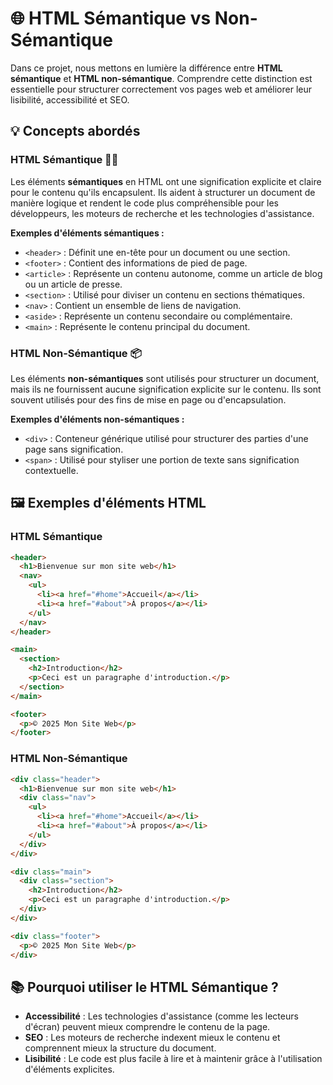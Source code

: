 # 🌐 HTML Sémantique vs Non-Sémantique

Dans ce projet, nous mettons en lumière la différence entre **HTML sémantique** et **HTML non-sémantique**. Comprendre cette distinction est essentielle pour structurer correctement vos pages web et améliorer leur lisibilité, accessibilité et SEO.

## 💡 Concepts abordés

### HTML Sémantique 🧑‍💻

Les éléments **sémantiques** en HTML ont une signification explicite et claire pour le contenu qu'ils encapsulent. Ils aident à structurer un document de manière logique et rendent le code plus compréhensible pour les développeurs, les moteurs de recherche et les technologies d'assistance.

**Exemples d'éléments sémantiques :**

- `<header>` : Définit une en-tête pour un document ou une section.
- `<footer>` : Contient des informations de pied de page.
- `<article>` : Représente un contenu autonome, comme un article de blog ou un article de presse.
- `<section>` : Utilisé pour diviser un contenu en sections thématiques.
- `<nav>` : Contient un ensemble de liens de navigation.
- `<aside>` : Représente un contenu secondaire ou complémentaire.
- `<main>` : Représente le contenu principal du document.

### HTML Non-Sémantique 📦

Les éléments **non-sémantiques** sont utilisés pour structurer un document, mais ils ne fournissent aucune signification explicite sur le contenu. Ils sont souvent utilisés pour des fins de mise en page ou d'encapsulation.

**Exemples d'éléments non-sémantiques :**

- `<div>` : Conteneur générique utilisé pour structurer des parties d'une page sans signification.
- `<span>` : Utilisé pour styliser une portion de texte sans signification contextuelle.

## 🖼️ Exemples d'éléments HTML

### HTML Sémantique

```html
<header>
  <h1>Bienvenue sur mon site web</h1>
  <nav>
    <ul>
      <li><a href="#home">Accueil</a></li>
      <li><a href="#about">À propos</a></li>
    </ul>
  </nav>
</header>

<main>
  <section>
    <h2>Introduction</h2>
    <p>Ceci est un paragraphe d'introduction.</p>
  </section>
</main>

<footer>
  <p>© 2025 Mon Site Web</p>
</footer>
```

### HTML Non-Sémantique

```html
<div class="header">
  <h1>Bienvenue sur mon site web</h1>
  <div class="nav">
    <ul>
      <li><a href="#home">Accueil</a></li>
      <li><a href="#about">À propos</a></li>
    </ul>
  </div>
</div>

<div class="main">
  <div class="section">
    <h2>Introduction</h2>
    <p>Ceci est un paragraphe d'introduction.</p>
  </div>
</div>

<div class="footer">
  <p>© 2025 Mon Site Web</p>
</div>
```

## 📚 Pourquoi utiliser le HTML Sémantique ?

- **Accessibilité** : Les technologies d'assistance (comme les lecteurs d'écran) peuvent mieux comprendre le contenu de la page.
- **SEO** : Les moteurs de recherche indexent mieux le contenu et comprennent mieux la structure du document.
- **Lisibilité** : Le code est plus facile à lire et à maintenir grâce à l'utilisation d'éléments explicites.
